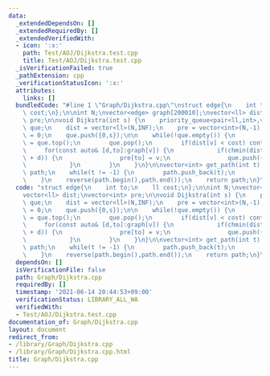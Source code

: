 ```yaml
---
data:
  _extendedDependsOn: []
  _extendedRequiredBy: []
  _extendedVerifiedWith:
  - icon: ':x:'
    path: Test/AOJ/Dijkstra.test.cpp
    title: Test/AOJ/Dijkstra.test.cpp
  _isVerificationFailed: true
  _pathExtension: cpp
  _verificationStatusIcon: ':x:'
  attributes:
    links: []
  bundledCode: "#line 1 \"Graph/Dijkstra.cpp\"\nstruct edge{\n    int to;\n    ll\
    \ cost;\n};\n\nint N;\nvector<edge> graph[200010];\nvector<ll> dist;\nvector<int>\
    \ pre;\n\nvoid Dijkstra(int s) {\n    priority_queue<pair<ll,int>,vector<pair<ll,int>>,greater<pair<ll,int>>>\
    \ que;\n    dist = vector<ll>(N,INF);\n    pre = vector<int>(N,-1);\n    dist[s]\
    \ = 0;\n    que.push({0,s});\n\n    while(!que.empty()) {\n        auto [cost,v]\
    \ = que.top();\n        que.pop();\n        if(dist[v] < cost) continue;\n   \
    \     for(const auto& [d,to]:graph[v]) {\n            if(chmin(dist[to],dist[v]\
    \ + d)) {\n                pre[to] = v;\n                que.push({dist[to],to});\n\
    \            }\n        }\n    }\n}\n\nvector<int> get_path(int t) {\n    vector<int>\
    \ path;\n    while(t != -1) {\n        path.push_back(t);\n        t = pre[t];\n\
    \    }\n    reverse(path.begin(),path.end());\n    return path;\n}\n"
  code: "struct edge{\n    int to;\n    ll cost;\n};\n\nint N;\nvector<edge> graph[200010];\n\
    vector<ll> dist;\nvector<int> pre;\n\nvoid Dijkstra(int s) {\n    priority_queue<pair<ll,int>,vector<pair<ll,int>>,greater<pair<ll,int>>>\
    \ que;\n    dist = vector<ll>(N,INF);\n    pre = vector<int>(N,-1);\n    dist[s]\
    \ = 0;\n    que.push({0,s});\n\n    while(!que.empty()) {\n        auto [cost,v]\
    \ = que.top();\n        que.pop();\n        if(dist[v] < cost) continue;\n   \
    \     for(const auto& [d,to]:graph[v]) {\n            if(chmin(dist[to],dist[v]\
    \ + d)) {\n                pre[to] = v;\n                que.push({dist[to],to});\n\
    \            }\n        }\n    }\n}\n\nvector<int> get_path(int t) {\n    vector<int>\
    \ path;\n    while(t != -1) {\n        path.push_back(t);\n        t = pre[t];\n\
    \    }\n    reverse(path.begin(),path.end());\n    return path;\n}\n"
  dependsOn: []
  isVerificationFile: false
  path: Graph/Dijkstra.cpp
  requiredBy: []
  timestamp: '2021-06-14 20:44:53+09:00'
  verificationStatus: LIBRARY_ALL_WA
  verifiedWith:
  - Test/AOJ/Dijkstra.test.cpp
documentation_of: Graph/Dijkstra.cpp
layout: document
redirect_from:
- /library/Graph/Dijkstra.cpp
- /library/Graph/Dijkstra.cpp.html
title: Graph/Dijkstra.cpp
---
```

